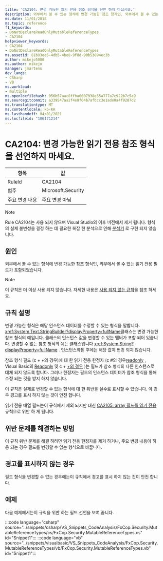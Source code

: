 ```yaml
---
title: 'CA2104: 변경 가능한 읽기 전용 참조 형식을 선언 하지 마십시오.'
description: 외부에서 볼 수 있는 형식에 변경 가능한 참조 형식인, 외부에서 볼 수 있는 읽기 전용 필드가 포함되었습니다.
ms.date: 11/01/2018
ms.topic: reference
f1_keywords:
- DoNotDeclareReadOnlyMutableReferenceTypes
- CA2104
helpviewer_keywords:
- CA2104
- DoNotDeclareReadOnlyMutableReferenceTypes
ms.assetid: 81b83ee5-4db5-4be0-9f8d-90b53894ec3b
author: mikejo5000
ms.author: mikejo
manager: jmartens
dev_langs:
- CSharp
- VB
ms.workload:
- multiple
ms.openlocfilehash: 956b57aac8ffba0607938e55a777a7c922b7c5a9
ms.sourcegitcommit: a339547aa2f4e0f64b7afbcc3e1ade0a4f9287d2
ms.translationtype: MT
ms.contentlocale: ko-KR
ms.lasthandoff: 04/01/2021
ms.locfileid: "106171214"
---
```

# <a name="ca2104-do-not-declare-read-only-mutable-reference-types"></a>CA2104: 변경 가능한 읽기 전용 참조 형식을 선언하지 마세요.

|항목|값|
|-|-|
|RuleId|CA2104|
|범주|Microsoft.Security|
|주요 변경 내용|주요 변경 아님|

> [!NOTE]
> Rule CA2104는 사용 되지 않으며 Visual Studio의 이후 버전에서 제거 됩니다. 형식의 실제 불변성을 결정 하는 데 필요한 복잡 한 분석으로 인해 [분석기](roslyn-analyzers-overview.md) 로 구현 되지 않습니다.

## <a name="cause"></a>원인
외부에서 볼 수 있는 형식에 변경 가능한 참조 형식인, 외부에서 볼 수 있는 읽기 전용 필드가 포함되었습니다.

> [!NOTE]
> 이 규칙은 더 이상 사용 되지 않습니다. 자세한 내용은 [사용 되지 않는 규칙](fxcop-unported-deprecated-rules.md)을 참조 하세요.

## <a name="rule-description"></a>규칙 설명

변경 가능한 형식은 해당 인스턴스 데이터를 수정할 수 있는 형식을 말합니다. <xref:System.Text.StringBuilder?displayProperty=fullName>클래스는 변경 가능한 참조 형식의 예입니다. 클래스의 인스턴스 값을 변경할 수 있는 멤버가 포함 되어 있습니다. 변경할 수 없는 참조 형식의 예는 클래스입니다 <xref:System.String?displayProperty=fullName> . 인스턴스화된 후에는 해당 값이 변경 되지 않습니다.

참조 형식 필드 (c + +의 경우)에 대 한 읽기 전용 한정자 (c #의 경우[readonly](/dotnet/csharp/language-reference/keywords/readonly) , Visual Basic의 [Readonly](/dotnet/visual-basic/language-reference/modifiers/readonly) 및 c + [+의 경우](/cpp/cpp/const-cpp) )는 필드가 참조 형식의 다른 인스턴스로 대체 되지 않도록 합니다. 그러나 한정자는 필드의 인스턴스 데이터가 참조 형식을 통해 수정 되는 것을 방지 하지 않습니다.

이 규칙은 실제로 변경할 수 없는 형식에 대 한 위반을 실수로 표시할 수 있습니다. 이 경우 경고를 표시 하지 않는 것이 안전 합니다.

읽기 전용 배열 필드는이 규칙에서 제외 되지만 대신 [CA2105: array 필드를 읽기 전용](../code-quality/ca2105.md) 규칙으로 위반 하 게 됩니다.

## <a name="how-to-fix-violations"></a>위반 문제를 해결하는 방법

이 규칙 위반 문제를 해결 하려면 읽기 전용 한정자를 제거 하거나, 주요 변경 내용이 허용 되는 경우 필드를 변경할 수 없는 형식으로 바꿉니다.

## <a name="when-to-suppress-warnings"></a>경고를 표시하지 않는 경우

필드 형식을 변경할 수 없는 경우에는이 규칙에서 경고를 표시 하지 않는 것이 안전 합니다.

## <a name="example"></a>예제

다음 예제에서는이 규칙을 위반 하는 필드 선언을 보여 줍니다.

:::code language="csharp" source="../snippets/csharp/VS_Snippets_CodeAnalysis/FxCop.Security.MutableReferenceTypes/cs/FxCop.Security.MutableReferenceTypes.cs" id="Snippet1":::
:::code language="vb" source="../snippets/visualbasic/VS_Snippets_CodeAnalysis/FxCop.Security.MutableReferenceTypes/vb/FxCop.Security.MutableReferenceTypes.vb" id="Snippet1":::
